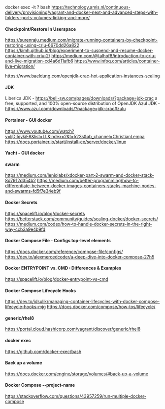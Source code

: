 docker exec -it ? bash
https://technology.amis.nl/continuous-delivery/provisioning/vagrant-and-docker-next-and-advanced-steps-with-folders-ports-volumes-linking-and-more/

#### Checkpoint/Restore In Userspace
https://surenraju.medium.com/migrate-running-containers-by-checkpoint-restoring-using-criu-6670dd26a822
https://kimh.github.io/blog/experiment-to-suspend-and-resume-docker-container-with-criu-2/
https://medium.com/@talhof8/introduction-to-criu-and-live-migration-cd4a6d11afb6
https://www.infoq.com/articles/container-live-migration/

https://www.baeldung.com/openjdk-crac-hot-application-instances-scaling

#### JDK
Liberica JDK - https://bell-sw.com/pages/downloads/?package=jdk-crac
    a free, supported, and 100% open-source distribution of OpenJDK
Azul JDK - https://www.azul.com/downloads/?package=jdk-crac#zulu

#### Portainer - GUI docker
https://www.youtube.com/watch?v=ljDI5jykjE8&list=LL&index=2&t=523s&ab_channel=ChristianLempa
https://docs.portainer.io/start/install-ce/server/docker/linux

#### Yacht - GUI docker

#### swarm
https://medium.com/leniolabs/xdocker-part-2-swarm-and-docker-stack-8d7912d354b2
https://medium.com/better-programming/how-to-differentiate-between-docker-images-containers-stacks-machine-nodes-and-swarms-fd5f7e34eb9f

#### Docker Secrets
https://spacelift.io/blog/docker-secrets
https://betterstack.com/community/guides/scaling-docker/docker-secrets/
https://medium.com/codex/how-to-handle-docker-secrets-in-the-right-way-ccb3a9e4b9fd

#### Docker Compose File - Configs top-level elements
https://docs.docker.com/reference/compose-file/configs/
https://dev.to/alexmercedcoder/a-deep-dive-into-docker-compose-27h5

#### Docker ENTRYPOINT vs. CMD : Differences & Examples
https://spacelift.io/blog/docker-entrypoint-vs-cmd

#### Docker Compose Lifecycle Hooks
https://dev.to/idsulik/managing-container-lifecycles-with-docker-compose-lifecycle-hooks-mjg
https://docs.docker.com/compose/how-tos/lifecycle/

#### generic/rhel8
https://portal.cloud.hashicorp.com/vagrant/discover/generic/rhel8

#### docker exec
https://github.com/docker-exec/bash

#### Back up a volume
https://docs.docker.com/engine/storage/volumes/#back-up-a-volume

#### Docker Compose --project-name
https://stackoverflow.com/questions/43957259/run-multiple-docker-compose